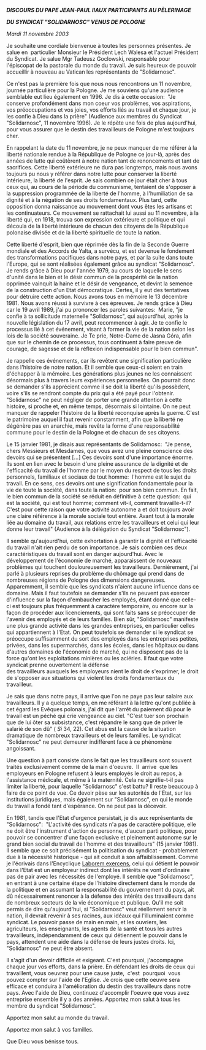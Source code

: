 ***DISCOURS DU PAPE JEAN-PAUL II******AUX PARTICIPANTS AU PÈLERINAGE***

***DU SYNDICAT "SOLIDARNOSC" VENUS DE POLOGNE***

*Mardi 11 novembre 2003*

Je souhaite une cordiale bienvenue à toutes les personnes présentes. Je salue en  particulier Monsieur le Président Lech Walesa et l'actuel Président du Syndicat. Je salue Mgr Tadeusz Goclowski, responsable pour l'épiscopat de la pastorale du monde du travail. Je suis heureux de pouvoir accueillir à nouveau au Vatican les représentants de "Solidarnosc".

Ce n'est pas la première fois que nous nous rencontrons un 11 novembre, journée particulière pour la Pologne. Je me souviens qu'une audience semblable eut lieu également en 1996. Je dis à cette occasion:  "Je conserve profondément dans mon coeur vos problèmes, vos aspirations, vos préoccupations et vos joies, vos efforts liés au travail et chaque jour, je les confie à Dieu dans la prière" (Audience aux membres du Syndicat "Solidarnosc", 11 novembre 1996). Je le répète une fois de plus aujourd'hui, pour vous assurer que le destin des travailleurs de Pologne m'est toujours cher.

En rappelant la date du 11 novembre, je ne peux manquer de me référer à la liberté nationale rendue à la République de Pologne ce jour-là, après des années de lutte qui coûtèrent à notre nation tant de renoncements et tant de sacrifices. Cette liberté extérieure ne dura pas longtemps, mais nous avons toujours pu nous y référer dans notre lutte pour conserver la liberté intérieure, la liberté de l'esprit. Je sais combien ce jour était cher à tous ceux qui, au cours de la période du communisme, tentaient de s'opposer à la suppression programmée de la liberté de l'homme, à l'humiliation de sa dignité et à la négation de ses droits fondamentaux. Plus tard, cette opposition donna naissance au mouvement dont vous êtes les artisans et les continuateurs. Ce mouvement se rattachait lui aussi au 11 novembre, à la liberté qui, en 1918, trouva son expression extérieure et politique et qui découla de la liberté intérieure de chacun des citoyens de la République polonaise divisée et de la liberté spirituelle de toute la nation.

Cette liberté d'esprit, bien que réprimée dès la fin de la Seconde Guerre mondiale et des Accords de Yalta, a survécu, et est devenue le fondement des transformations pacifiques dans notre pays, et par la suite dans toute l'Europe, qui se sont réalisées également grâce au syndicat "Solidarnosc". Je rends grâce à Dieu pour l'année 1979, au cours de laquelle le sens d'unité dans le bien et le désir commun de la prospérité de la nation opprimée vainquit la haine et le désir de vengeance, et devint la semence de la construction d'un Etat démocratique. Certes, il y eut des tentatives pour détruire cette action. Nous avons tous en mémoire le 13 décembre 1981. Nous avons réussi à survivre à ces épreuves. Je rends grâce à Dieu car le 19 avril 1989, j'ai pu prononcer les paroles suivantes:  Marie, "je confie à ta sollicitude maternelle "Solidarnosc", qui aujourd'hui, après la nouvelle législation du 17 avril, peut recommencer à agir. Je te confie le processus lié à cet événement, visant à former la vie de la nation selon les lois de la société souveraine. Je Te prie, Notre-Dame de Jasna Góra, afin que sur le chemin de ce processus, tous continuent à faire preuve de courage, de sagesse et de la réflexion indispensable pour le bien commun".

Je rappelle ces événements, car ils revêtent une signification particulière dans l'histoire de notre nation. Et il semble que ceux-ci soient en train d'échapper à la mémoire. Les générations plus jeunes ne les connaissent désormais plus à travers leurs expériences personnelles. On pourrait donc se demander s'ils apprécient comme il se doit la liberté qu'ils possèdent, voire s'ils se rendront compte du prix qui a été payé pour l'obtenir. "Solidarnosc" ne peut négliger de porter une grande attention à cette histoire, si proche et, en même temps, désormais si lointaine. On ne peut manquer de rappeler l'histoire de la liberté reconquise après la guerre. C'est le patrimoine auquel il faut revenir constamment, afin que la liberté ne dégénère pas en anarchie, mais revête la forme d'une responsabilité commune pour le destin de la Pologne et de chacun de ses citoyens.

Le 15 janvier 1981, je disais aux représentants de Solidarnosc:  "Je pense, chers Messieurs et Mesdames, que vous avez une pleine conscience des devoirs qui se présentent \[...\] Ces devoirs sont d'une importance énorme. Ils sont en lien avec le besoin d'une pleine assurance de la dignité et de l'efficacité du travail de l'homme par le moyen du respect de tous les droits personnels, familiaux et sociaux de tout homme:  l'homme est le sujet du travail. En ce sens, ces devoirs ont une signification fondamentale pour la vie de toute la société, dans toute la nation:  pour son bien commun. En fait, le bien commun de la société se réduit en définitive à cette question:  qui est la société, qui est tout homme; comment vit-il, comment travaille-t-il? C'est pour cette raison que votre activité autonome a et doit toujours avoir une claire référence à la morale sociale tout entière. Avant tout à la morale liée au domaine du travail, aux relations entre les travailleurs et celui qui leur donne leur travail" (Audience à la délégation du Syndicat "Solidarnosc").

Il semble qu'aujourd'hui, cette exhortation à garantir la dignité et l'efficacité du travail n'ait rien perdu de son importance. Je sais combien ces deux caractéristiques du travail sont en danger aujourd'hui. Avec le développement de l'économie de marché, apparaissent de nouveaux problèmes qui touchent douloureusement les travailleurs. Dernièrement, j'ai parlé à plusieurs reprises du problème du chômage qui prend dans de nombreuses régions de Pologne des dimensions dangereuses. Apparemment, il semble que les syndicats n'aient aucune influence dans ce domaine. Mais il faut toutefois se demander s'ils ne peuvent pas exercer d'influence sur la façon d'embaucher les employés, étant donné que celle-ci est toujours plus fréquemment à caractère temporaire, ou encore sur la façon de procéder aux licenciements, qui sont faits sans se préoccuper de l'avenir des employés et de leurs familles. Bien sûr, "Solidarnosc" manifeste une plus grande activité dans les grandes entreprises, en particulier celles qui appartiennent à l'Etat. On peut toutefois se demander si le syndicat se préoccupe suffisamment du sort des employés dans les entreprises petites, privées, dans les supermarchés, dans les écoles, dans les hôpitaux ou dans d'autres domaines de l'économie de marché, qui ne disposent pas de la force qu'ont les exploitations minières ou les aciéries. Il faut que votre syndicat prenne ouvertement la défense des travailleurs auxquels les employeurs nient le droit de s'exprimer, le droit de s'opposer aux situations qui violent les droits fondamentaux du travailleur.

Je sais que dans notre pays, il arrive que l'on ne paye pas leur salaire aux travailleurs. Il y a quelque temps, en me référant à la lettre qu'ont publiée à cet égard les Evêques polonais, j'ai dit que l'arrêt du paiement dû pour le travail est un péché qui crie vengeance au ciel. "C'est tuer son prochain que de lui ôter sa subsistance, c'est répandre le sang que de priver le salarié de son dû" ( *Si* 34, 22). Cet abus est la cause de la situation dramatique de nombreux travailleurs et de leurs familles. Le syndicat "Solidarnosc" ne peut demeurer indifférent face à ce phénomène angoissant.

Une question à part consiste dans le fait que les travailleurs sont souvent traités exclusivement comme de la main d'oeuvre.  Il  arrive  que les employeurs en Pologne refusent à leurs employés le droit au repos, à l'assistance médicale, et même à la maternité. Cela ne signifie-t-il pas limiter la liberté, pour laquelle "Solidarnosc" s'est battu? Il reste beaucoup à faire de ce point de vue. Ce devoir pèse sur les autorités de l'Etat, sur les institutions juridiques, mais également sur "Solidarnosc", en qui le monde du travail a fondé tant d'espérance. On ne peut pas la décevoir.

En 1981, tandis que l'Etat d'urgence persistait, je dis aux représentants de "Solidarnosc":  "L'activité des syndicats n'a pas de caractère politique, elle ne doit être l'instrument d'action de personne, d'aucun parti politique, pour pouvoir se concentrer d'une façon exclusive et pleinement autonome sur le grand bien social du travail de l'homme et des travailleurs" (15 janvier 1981). Il semble que ce soit précisément la politisation du syndicat - probablement due à la nécessité historique - qui ait conduit à son affaiblissement. Comme je l'écrivais dans l'Encyclique [Laborem exercens](http://www.vatican.va/edocs/FRA0076/_INDEX.HTM), celui qui détient le pouvoir dans l'Etat est un employeur indirect dont les intérêts ne vont d'ordinaire pas de pair avec les nécessités de l'employé. Il semble que "Solidarnosc", en entrant à une certaine étape de l'histoire directement dans le monde de la politique et en assumant la responsabilité du gouvernement du pays, ait dû nécessairement renoncer à la défense des intérêts des travailleurs dans de nombreux secteurs de la vie économique et publique. Qu'il me soit permis de dire qu'aujourd'hui, si "Solidarnosc" veut réellement servir la nation, il devrait revenir à ses racines, aux idéaux qui l'illuminaient comme syndicat. Le pouvoir passe de main en main, et les ouvriers, les agriculteurs, les enseignants, les agents de la santé et tous les autres travailleurs, indépendamment de ceux qui détiennent le pouvoir dans le pays, attendent une aide dans la défense de leurs justes droits. Ici, "Solidarnosc" ne peut être absent.

Il s'agit d'un devoir difficile et exigeant. C'est pourquoi, j'accompagne chaque jour vos efforts, dans la prière. En défendant les droits de ceux qui travaillent, vous oeuvrez pour une cause juste,  c'est  pourquoi  vous pouvez compter sur l'aide de l'Eglise. Je crois que cette oeuvre sera efficace et conduira à l'amélioration du destin des travailleurs dans notre pays. Avec l'aide de Dieu, continuez d'accomplir l'oeuvre que vous avez entreprise ensemble il y a des années. Apportez mon salut à tous les membre du syndicat "Solidarnosc".

Apportez mon salut au monde du travail.

Apportez mon salut à vos familles.

Que Dieu vous bénisse tous.
